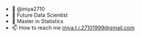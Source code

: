 - 👋 @iniya2710
- 👀 Future Data Scientist
- 🌱 Master in Statistics
- 📫 How to reach me iniya.t.j.27101999@gmail.com

<!---
iniya2710/iniya2710 is a ✨ special ✨ repository because its `README.md` (this file) appears on your GitHub profile.
You can click the Preview link to take a look at your changes.
--->
